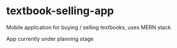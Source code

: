 # textbook-selling-app

Mobile application for buying / selling textbooks, uses MERN stack

App currently under planning stage
